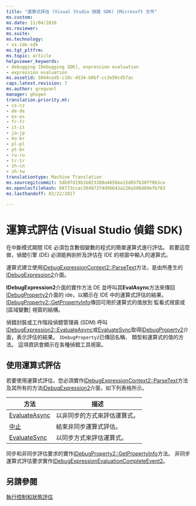 ```yaml
---
title: "運算式評估 (Visual Studio 偵錯 SDK) |Microsoft 文件"
ms.custom: 
ms.date: 11/04/2016
ms.reviewer: 
ms.suite: 
ms.technology:
- vs-ide-sdk
ms.tgt_pltfrm: 
ms.topic: article
helpviewer_keywords:
- debugging [Debugging SDK], expression evaluation
- expression evaluation
ms.assetid: 5044ced5-c18c-4534-b0bf-cc3e50cd57ac
caps.latest.revision: 7
ms.author: gregvanl
manager: ghogen
translation.priority.mt:
- cs-cz
- de-de
- es-es
- fr-fr
- it-it
- ja-jp
- ko-kr
- pl-pl
- pt-br
- ru-ru
- tr-tr
- zh-cn
- zh-tw
translationtype: Machine Translation
ms.sourcegitcommit: 5db97d19b1b823388a465bba15d057b30ff0b3ce
ms.openlocfilehash: 68773ccac304972f4d96642a226a586d69efb783
ms.lasthandoff: 02/22/2017

---
```

# <a name="expression-evaluation-visual-studio-debugging-sdk"></a>運算式評估 (Visual Studio 偵錯 SDK)
在中斷模式期間 IDE 必須包含數個變數的程式的簡單運算式進行評估。 若要這麼做，偵錯引擎 (DE) 必須能夠剖析及評估在 IDE 的視窗中輸入的運算式。  
  
 運算式建立使用[IDebugExpressionContext2::ParseText](../../extensibility/debugger/reference/idebugexpressioncontext2-parsetext.md)方法，是由所產生的[IDebugExpression2](../../extensibility/debugger/reference/idebugexpression2.md)介面。  
  
 **IDebugExpression2**介面的實作方法 DE 並呼叫其**EvalAsync**方法來傳回[IDebugProperty2](../../extensibility/debugger/reference/idebugproperty2.md)介面的 ide，以顯示在 IDE 中的運算式評估的結果。 [IDebugProperty2::GetPropertyInfo](../../extensibility/debugger/reference/idebugproperty2-getpropertyinfo.md)傳回可用於運算式的值放到 監看式視窗或 [區域變數] 視窗的結構。  
  
 偵錯封裝或工作階段偵錯管理員 (SDM) 呼叫[IDebugExpression2::EvaluateAsync](../../extensibility/debugger/reference/idebugexpression2-evaluateasync.md)或[EvaluateSync](../../extensibility/debugger/reference/idebugexpression2-evaluatesync.md)取得[IDebugProperty2](../../extensibility/debugger/reference/idebugproperty2.md)介面，表示評估的結果。 `IDebugProperty2`已傳回名稱、 類型和運算式的值的方法。 這項資訊會顯示在各種偵錯工具視窗。  
  
## <a name="using-expression-evaluation"></a>使用運算式評估  
 若要使用運算式評估，您必須實作[IDebugExpressionContext2::ParseText](../../extensibility/debugger/reference/idebugexpressioncontext2-parsetext.md)方法及其所有的方法[IDebugExpression2](../../extensibility/debugger/reference/idebugexpression2.md)介面，如下列表格所示。  
  
|方法|描述|  
|------------|-----------------|  
|[EvaluateAsync](../../extensibility/debugger/reference/idebugexpression2-evaluateasync.md)|以非同步的方式來評估運算式。|  
|[中止](../../extensibility/debugger/reference/idebugexpression2-abort.md)|結束非同步運算式評估。|  
|[EvaluateSync](../../extensibility/debugger/reference/idebugexpression2-evaluatesync.md)|以同步方式來評估運算式。|  
  
 同步和非同步評估要求的實作[IDebugProperty2::GetPropertyInfo](../../extensibility/debugger/reference/idebugproperty2-getpropertyinfo.md)方法。 非同步運算式評估要求實作[IDebugExpressionEvaluationCompleteEvent2](../../extensibility/debugger/reference/idebugexpressionevaluationcompleteevent2.md)。  
  
## <a name="see-also"></a>另請參閱  
 [執行控制和狀態評估](../../extensibility/debugger/execution-control-and-state-evaluation.md)
